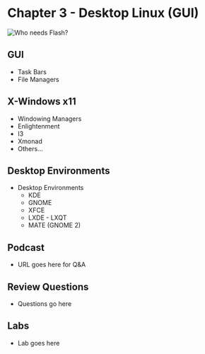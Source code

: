 # Chapter 3 - Desktop Linux (GUI)
![Who needs Flash?](http://imgs.xkcd.com/comics/supported_features.png "Understanding the Technology and Philosophy of Unix/Linux")

## GUI
   
   * Task Bars 
   * File Managers
   
## X-Windows x11  
  
  * Windowing Managers
  * Enlightenment
  * I3
  * Xmonad
  * Others…

## Desktop Environments
  
   * Desktop Environments
     + KDE
     + GNOME
     + XFCE
     + LXDE - LXQT
     + MATE (GNOME 2)
 
## Podcast	

  * URL goes here for Q&A
  
## Review Questions

  * Questions go here
  
## Labs

  * Lab goes here
  
 